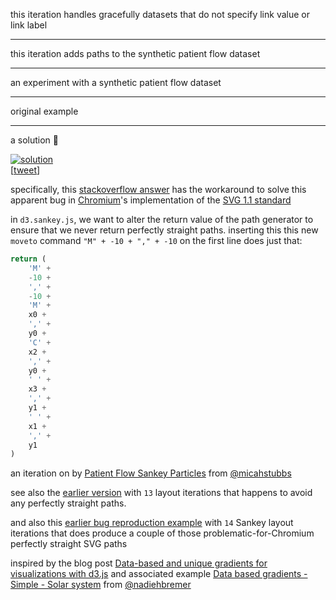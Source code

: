 this iteration handles gracefully datasets that do not specify link value or link label

---

this iteration adds paths to the synthetic patient flow dataset

---

an experiment with a synthetic patient flow dataset

---

original example

---

a solution 🎉

[![solution](http://i.imgur.com/s6msjAQ.png)](https://twitter.com/NadiehBremer/status/801359689279795200)  
[[tweet](https://twitter.com/NadiehBremer/status/801359689279795200)]

specifically, this [stackoverflow answer](http://stackoverflow.com/a/19709615/1732222) has the workaround to solve this apparent bug in [Chromium](https://www.chromium.org/)'s implementation of the [SVG 1.1 standard](https://www.w3.org/TR/SVG/)

in `d3.sankey.js`, we want to alter the return value of the path generator to ensure that we never return perfectly straight paths. inserting this this new `moveto` command `"M" + -10 + "," + -10` on the first line does just that:

```javascript
return (
    'M' +
    -10 +
    ',' +
    -10 +
    'M' +
    x0 +
    ',' +
    y0 +
    'C' +
    x2 +
    ',' +
    y0 +
    ' ' +
    x3 +
    ',' +
    y1 +
    ' ' +
    x1 +
    ',' +
    y1
)
```

an iteration on by [Patient Flow Sankey Particles](http://bl.ocks.org/micahstubbs/ed0ae1c70256849dab3e35a0241389c9) from [@micahstubbs](https://twitter.com/micahstubbs)

see also the [earlier version](https://bl.ocks.org/micahstubbs/3c0cb0c0de021e0d9653032784c035e9) with `13` layout iterations that happens to avoid any perfectly straight paths.

and also this [earlier bug reproduction example](https://bl.ocks.org/micahstubbs/bf90fda6717e243832edad6ed9f82814) with `14` Sankey layout iterations that does produce a couple of those problematic-for-Chromium perfectly straight SVG paths

inspired by the blog post [Data-based and unique gradients for visualizations with d3.js](http://www.visualcinnamon.com/2016/05/data-based-svg-gradient-d3.html) and associated example [Data based gradients - Simple - Solar system](http://bl.ocks.org/nbremer/f4138083889ba159ae8385b4a54da8fb) from [@nadiehbremer](https://twitter.com/nadiehbremer)
